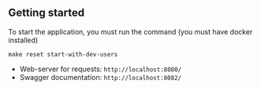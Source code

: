 ## Getting started

To start the application, you must run the command (you must have docker installed)
```
make reset start-with-dev-users
```

* Web-server for requests: `http://localhost:8080/`
* Swagger documentation: `http://localhost:8082/`